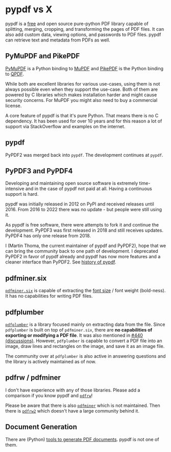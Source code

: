 # pypdf vs X

pypdf is a [free] and open source pure-python PDF library capable of
splitting, merging, cropping, and transforming the pages of PDF files.
It can also add custom data, viewing options, and passwords to PDF
files. pypdf can retrieve text and metadata from PDFs as well.

## PyMuPDF and PikePDF

[PyMuPDF] is a Python binding to [MuPDF] and [PikePDF] is the Python
binding to [QPDF].

While both are excellent libraries for various use-cases, using them is
not always possible even when they support the use-case. Both of them
are powered by C libraries which makes installation harder and might
cause security concerns. For MuPDF you might also need to buy a
commercial license.

A core feature of pypdf is that it's pure Python. That means there is
no C dependency. It has been used for over 10 years and for this reason
a lot of support via StackOverflow and examples on the internet.

## pypdf

PyPDF2 was merged back into `pypdf`. The development continues at `pypdf`.

## PyPDF3 and PyPDF4

Developing and maintaining open source software is extremely
time-intensive and in the case of pypdf not paid at all. Having a
continuous support is hard.

pypdf was initially released in 2012 on PyPI and received releases
until 2016. From 2016 to 2022 there was no update - but people were
still using it.

As pypdf is free software, there were attempts to fork it and continue
the development. PyPDF3 was first released in 2018 and still receives
updates. PyPDF4 has only one release from 2018.

I (Martin Thoma, the current maintainer of pypdf and PyPDF2), hope that we can
bring the community back to one path of development. I deprecated PyPDF2 in
favor of pypdf already and pypdf has now more features and a cleaner interface
than PyPDF2. See [history of pypdf](history.md).

  [free]: https://en.wikipedia.org/wiki/Free_software
  [PyMuPDF]: https://pypi.org/project/PyMuPDF/
  [MuPDF]: https://mupdf.com/
  [PikePDF]: https://pypi.org/project/pikepdf/
  [QPDF]: https://github.com/qpdf/qpdf


## pdfminer.six

[`pdfminer.six`](https://pypi.org/project/pdfminer.six/) is capable of
extracting the [font size](https://stackoverflow.com/a/69962459/562769)
/ font weight (bold-ness). It has no capabilities for writing PDF files.

## pdfplumber
[`pdfplumber`](https://pypi.org/project/pdfplumber/) is a library focused mainly on extracting data from the file. Since `pdfplumber` is built on top of `pdfminer.six`, there are **no capabilities of exporting or modifying a PDF file**. It was also mentioned in [#440 (discussions)](https://github.com/jsvine/pdfplumber/discussions/440#discussioncomment-803880). However, `pdfplumber` is capable to convert a PDF file into an image, draw lines and rectangles on the image, and save it as an image file.

The community over at `pdfplumber` is also active in answering questions and the library is actively maintained as of now.

## pdfrw / pdfminer

I don't have experience with any of those libraries. Please add a
comparison if you know pypdf and [`pdfrw`](https://pypi.org/project/pdfrw/)!

Please be aware that there is also
[`pdfminer`](https://pypi.org/project/pdfminer/) which is not maintained.
Then there is [`pdfrw2`](https://pypi.org/project/pdfrw2/) which doesn't have
a large community behind it.

## Document Generation

There are (Python) [tools to generate PDF documents](https://github.com/py-pdf/awesome-pdf#generators).
pypdf is not one of them.
